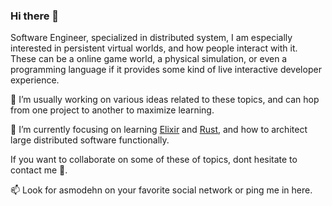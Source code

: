 ### Hi there 👋

Software Engineer, specialized in distributed system, I am especially interested in persistent virtual worlds, and how people interact with it.
These can be a online game world, a physical simulation, or even a programming language if it provides some kind of live interactive developer experience.

🔭 I’m usually working on various ideas related to these topics, and can hop from one project to another to maximize learning.

🌱 I’m currently focusing on learning [Elixir](https://elixir-lang.org/) and [Rust](https://www.rust-lang.org/), and how to architect large distributed software functionally.

If you want to collaborate on some of these of topics, dont hesitate to contact me 💬.

📫 Look for asmodehn on your favorite social network or ping me in here.
